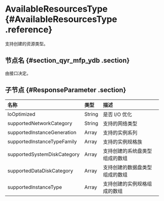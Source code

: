 # AvailableResourcesType {#AvailableResourcesType .reference}

支持创建的资源类型。

## 节点名 {#section_qyr_mfp_ydb .section}

由接口决定。

## 子节点 {#ResponseParameter .section}

|名称|类型|描述|
|:-|:-|:-|
|IoOptimized|String|是否 I/O 优化|
|supportedNetworkCategory|String|支持的网络类型|
|supportedInstanceGeneration|Array|支持的实例系列|
|supportedInstanceTypeFamily|Array|支持的实例规格族|
|supportedSystemDiskCategory|Array|支持创建的系统盘类型组成的数组|
|supportedDataDiskCategory|Array|支持创建的数据盘类型组成的数组|
|supportedInstanceType|Array|支持创建的实例规格组成的数组|

